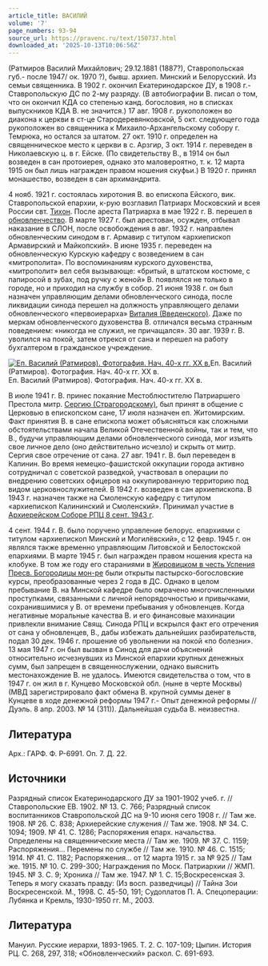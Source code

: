 ```yaml
---
article_title: ВАСИЛИЙ
volume: '7'
page_numbers: 93-94
source_url: https://pravenc.ru/text/150737.html
downloaded_at: '2025-10-13T10:06:56Z'
---
```


(Ратмиров Василий Михайлович; 29.12.1881 (1887?), Ставропольская губ.- после 1947/ ок. 1970 ?), бывш. архиеп. Минский и Белорусский. Из семьи священника. В 1902 г. окончил Екатеринодарское ДУ, в 1908 г.- Ставропольскую ДС по 2-му разряду. (В автобиографии В. писал о том, что он окончил КДА со степенью канд. богословия, но в списках выпускников КДА В. не значится.) 17 авг. 1908 г. рукоположен во диакона к церкви в ст-це Стародеревянковской, 5 окт. следующего года рукоположен во священника к Михаило-Архангельскому собору г. Темрюка, но остался за штатом. 27 окт. 1910 г. определен на священническое место к церкви в с. Арзгир, 3 окт. 1914 г. переведен в Николаевскую ц. в г. Ейске. (По свидетельству В., в 1914 он был возведен в сан протоиерея, однако это маловероятно, т. к. 12 марта 1915 он был лишь награжден правом ношения скуфьи.) В 1920 г. принял монашество, возведен в сан архимандрита.

4 нояб. 1921 г. состоялась хиротония В. во епископа Ейского, вик. Ставропольской епархии, к-рую возглавил Патриарх Московский и всея России свт. [Тихон](https://pravenc.ru/text/Тихон.html). После ареста Патриарха в мае 1922 г. В. перешел в [обновленчество](https://pravenc.ru/text/обновленчество.html). В марте 1927 г. был арестован, осужден, отбывал наказание в СЛОН, после освобождения в авг. 1932 г. направлен обновленческим синодом в г. Армавир с титулом «архиепископ Армавирский и Майкопский». В июне 1935 г. переведен на обновленческую Курскую кафедру с возведением в сан «митрополита». По воспоминаниям курского духовенства, «митрополит» вел себя вызывающе: «бритый, в штатском костюме, с папиросой в зубах, под ручку с женой» В. появлялся не только в городе, но и приходил на службу в собор. 21 июня 1938 г. он был назначен управляющим делами обновленческого синода, после ликвидации синода перешел на должность управляющего делами обновленческого «первоиерарха» [Виталия (Введенского)](https://pravenc.ru/text/Виталий.html). Даже по меркам обновленческого духовенства В. отличался весьма странным поведением: «никогда не служил, не причащался». 30 авг. 1939 г. В. уволился на покой, затем отрекся от сана и перешел на работу бухгалтером в гражданское учреждение.

[![Еп. Василий (Ратмиров). Фотография. Нач. 40-х гг. XX в.](https://pravenc.ru/data/480/458/1234/1i200.jpg "Кликните для увеличения картинки")](https://pravenc.ru/data/480/458/1234/1i400.jpg)Еп. Василий (Ратмиров). Фотография. Нач. 40-х гг. XX в.  
Еп. Василий (Ратмиров). Фотография. Нач. 40-х гг. XX в.

В июле 1941 г. В. принес покаяние Местоблюстителю Патриаршего Престола митр. [Сергию (Страгородскому)](<https://pravenc.ru/text/Сергию (Страгородскому).html>), был принят в общение с Церковью в епископском сане, 17 июля назначен еп. Житомирским. Факт принятия В. в сане епископа может объясняться как сложными обстоятельствами начала Великой Отечественной войны, так и тем, что В., будучи управляющим делами обновленческого синода, мог изъять свое личное дело (оно действительно исчезло) и скрыть от митр. Сергия свое отречение от сана. 27 авг. 1941 г. В. был переведен в Калинин. Во время немецко-фашистской оккупации города активно сотрудничал с советской разведкой, участвовал в операции по внедрению советских офицеров на оккупированную территорию под видом церковнослужителей. В 1942 г. возведен в сан архиепископа. В 1943 г. назначен также на Смоленскую кафедру с титулом «архиепископ Калининский и Смоленский». Принимал участие в [Архиерейском Соборе РПЦ 8 сент. 1943 г](<https://pravenc.ru/text/Архиерейском Соборе РПЦ 8 сент  1943 г.html>).

4 сент. 1944 г. В. было поручено управление белорус. епархиями с титулом «архиепископ Минский и Могилёвский», с 12 февр. 1945 г. он являлся также временно управляющим Литовской и Белостокской епархиями. В марте 1945 г. был награжден правом ношения креста на клобуке. В том же году его стараниями в [Жировицком в честь Успения Пресв. Богородицы мон-ре](<https://pravenc.ru/text/Жировицком в честь Успения Пресв  Богородицы мон-ре.html>) были открыты пастырско-богословские курсы, преобразованные через 2 года в ДС. Однако в целом пребывание В. на Минской кафедре было омрачено многочисленными проступками, связанными с личной непорядочностью и привычками, сохранившимися у В. от времени пребывания у обновленцев. Когда негативные моральные качества В. и его финансовые махинации привлекли внимание Свящ. Синода РПЦ и вскрылся факт его отречения от сана у обновленцев, В., дабы избежать дальнейших разбирательств, подал 30 дек. 1946 г. прошение об увольнении на покой «по болезни». 13 мая 1947 г. он был вызван в Синод для дачи объяснений относительно исчезнувших из Минской епархии крупных денежных сумм, был запрещен в священнослужении, однако выяснить местонахождение В. не удалось. Имеются свидетельства о том, что в 1947 г. он жил в г. Кунцево Московской обл. (ныне в черте Москвы) (МВД зарегистрировало факт обмена В. крупной суммы денег в Кунцеве в ходе денежной реформы 1947 г.- Опыт денежной реформы // Дуэль. 8 апр. 2003. № 14 (311)). Дальнейшая судьба В. неизвестна.

## Литература

Арх.: ГАРФ. Ф. Р-6991. Оп. 7. Д. 22.

## Источники

Разрядный список Екатеринодарского ДУ за 1901-1902 учеб. г. // Ставропольские ЕВ. 1902. № 13. С. 766; Разрядный список воспитанников Ставропольской ДС на 9-10 июня сего 1908 г. // Там же. 1908. № 26. С. 838; Архиерейские служения // Там же. 1908. № 34. С. 1094; 1909. № 41. С. 1286; Распоряжения епарх. начальства. Определены на священнические места // Там же. 1909. № 37. С. 1159; Распоряжения... Перемены по службе // Там же. 1910. № 46. С. 1515; 1914. № 41. С. 1182; Распоряжения... от 12 марта 1915 г. за № 925 // Там же. 1915. № 10. С. 299-300; Награждения по Моск. Патриархии // ЖМП. 1945. № 3. С. 9; Хроника // Там же. 1947. № 1. С. 15;Воскресенская З. Теперь я могу сказать правду: (Из восп. разведчицы) // Тайна Зои Воскресенской. М., 1998. С. 45-50, 191; Судоплатов П. А. Спецоперации: Лубянка и Кремль, 1930-1950 гг. М., 2003.

## Литература

Мануил. Русские иерархи, 1893-1965. Т. 2. С. 107-109; Цыпин. История РЦ. С. 268, 297, 318; «Обновленческий» раскол. С. 691-693.
